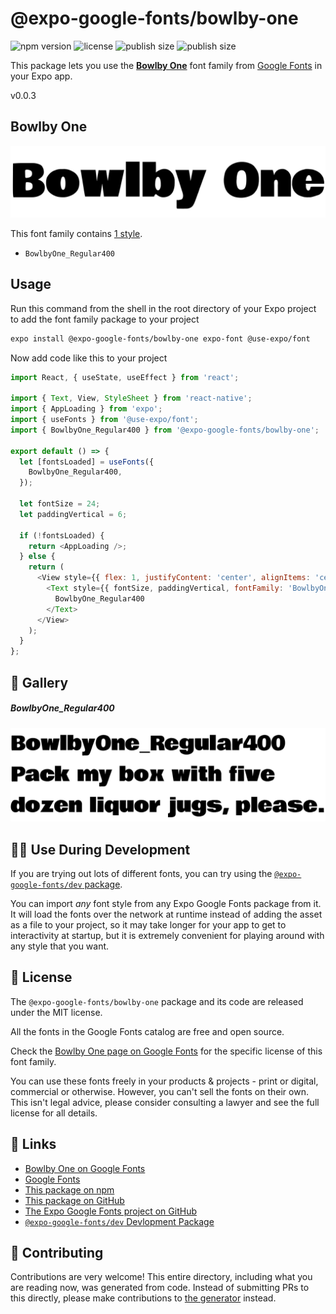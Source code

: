 # @expo-google-fonts/bowlby-one

![npm version](https://flat.badgen.net/npm/v/@expo-google-fonts/bowlby-one)
![license](https://flat.badgen.net/github/license/expo/google-fonts)
![publish size](https://flat.badgen.net/packagephobia/install/@expo-google-fonts/bowlby-one)
![publish size](https://flat.badgen.net/packagephobia/publish/@expo-google-fonts/bowlby-one)

This package lets you use the [**Bowlby One**](https://fonts.google.com/specimen/Bowlby+One) font family from [Google Fonts](https://fonts.google.com/) in your Expo app.

v0.0.3

## Bowlby One

![Bowlby One](./font-family.png)

This font family contains [1 style](#-gallery).

- `BowlbyOne_Regular400`

## Usage

Run this command from the shell in the root directory of your Expo project to add the font family package to your project
```sh
expo install @expo-google-fonts/bowlby-one expo-font @use-expo/font
```

Now add code like this to your project
```js
import React, { useState, useEffect } from 'react';

import { Text, View, StyleSheet } from 'react-native';
import { AppLoading } from 'expo';
import { useFonts } from '@use-expo/font';
import { BowlbyOne_Regular400 } from '@expo-google-fonts/bowlby-one';

export default () => {
  let [fontsLoaded] = useFonts({
    BowlbyOne_Regular400,
  });

  let fontSize = 24;
  let paddingVertical = 6;

  if (!fontsLoaded) {
    return <AppLoading />;
  } else {
    return (
      <View style={{ flex: 1, justifyContent: 'center', alignItems: 'center' }}>
        <Text style={{ fontSize, paddingVertical, fontFamily: 'BowlbyOne_Regular400' }}>
          BowlbyOne_Regular400
        </Text>
      </View>
    );
  }
};

```

## 🔡 Gallery

##### BowlbyOne_Regular400
![BowlbyOne_Regular400](./4d04430262e4d8e8e549ffcc4c97a27cb31ad26f9d2d85b2ba224381697b1a8d.ttf.png)


## 👩‍💻 Use During Development

If you are trying out lots of different fonts, you can try using the [`@expo-google-fonts/dev` package](https://github.com/expo/google-fonts/tree/master/font-packages/dev#readme).

You can import *any* font style from any Expo Google Fonts package from it. It will load the fonts
over the network at runtime instead of adding the asset as a file to your project, so it may take longer
for your app to get to interactivity at startup, but it is extremely convenient
for playing around with any style that you want.

## 📖 License

The `@expo-google-fonts/bowlby-one` package and its code are released under the MIT license.

All the fonts in the Google Fonts catalog are free and open source.

Check the [Bowlby One page on Google Fonts](https://fonts.google.com/specimen/Bowlby+One) for the specific license of this font family.

You can use these fonts freely in your products & projects - print or digital, commercial or otherwise. However, you can't sell the fonts on their own. This isn't legal advice, please consider consulting a lawyer and see the full license for all details.

## 🔗 Links

- [Bowlby One on Google Fonts](https://fonts.google.com/specimen/Bowlby+One)
- [Google Fonts](https://fonts.google.com/)
- [This package on npm](https://www.npmjs.com/package/@expo-google-fonts/bowlby-one)
- [This package on GitHub](https://github.com/expo/google-fonts/tree/master/font-packages/bowlby-one)
- [The Expo Google Fonts project on GitHub](https://github.com/expo/google-fonts)
- [`@expo-google-fonts/dev` Devlopment Package](https://github.com/expo/google-fonts/tree/master/font-packages/dev)


## 🤝 Contributing

Contributions are very welcome! This entire directory, including what you are reading now, was generated from code. Instead of submitting PRs to this directly, please make contributions to [the generator](https://github.com/expo/google-fonts/tree/master/packages/generator) instead.
